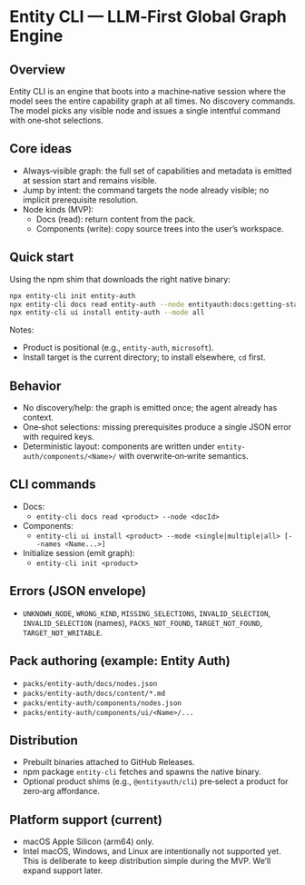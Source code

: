 # Entity CLI — LLM‑First Global Graph Engine

## Overview
Entity CLI is an engine that boots into a machine‑native session where the model sees the entire capability graph at all times. No discovery commands. The model picks any visible node and issues a single intentful command with one‑shot selections.

## Core ideas
- Always‑visible graph: the full set of capabilities and metadata is emitted at session start and remains visible.
- Jump by intent: the command targets the node already visible; no implicit prerequisite resolution.
- Node kinds (MVP):
  - Docs (read): return content from the pack.
  - Components (write): copy source trees into the user’s workspace.

## Quick start
Using the npm shim that downloads the right native binary:

```bash
npx entity-cli init entity-auth
npx entity-cli docs read entity-auth --node entityauth:docs:getting-started
npx entity-cli ui install entity-auth --mode all
```

Notes:
- Product is positional (e.g., `entity-auth`, `microsoft`).
- Install target is the current directory; to install elsewhere, `cd` first.

## Behavior
- No discovery/help: the graph is emitted once; the agent already has context.
- One‑shot selections: missing prerequisites produce a single JSON error with required keys.
- Deterministic layout: components are written under `entity-auth/components/<Name>/` with overwrite‑on‑write semantics.

## CLI commands
- Docs:
  - `entity-cli docs read <product> --node <docId>`
- Components:
  - `entity-cli ui install <product> --mode <single|multiple|all> [--names <Name...>]`
- Initialize session (emit graph):
  - `entity-cli init <product>`

## Errors (JSON envelope)
- `UNKNOWN_NODE`, `WRONG_KIND`, `MISSING_SELECTIONS`, `INVALID_SELECTION`, `INVALID_SELECTION` (names), `PACKS_NOT_FOUND`, `TARGET_NOT_FOUND`, `TARGET_NOT_WRITABLE`.

## Pack authoring (example: Entity Auth)
- `packs/entity-auth/docs/nodes.json`
- `packs/entity-auth/docs/content/*.md`
- `packs/entity-auth/components/nodes.json`
- `packs/entity-auth/components/ui/<Name>/...`

## Distribution
- Prebuilt binaries attached to GitHub Releases.
- npm package `entity-cli` fetches and spawns the native binary.
- Optional product shims (e.g., `@entityauth/cli`) pre‑select a product for zero‑arg affordance.

## Platform support (current)
- macOS Apple Silicon (arm64) only.
- Intel macOS, Windows, and Linux are intentionally not supported yet. This is deliberate to keep distribution simple during the MVP. We’ll expand support later.


